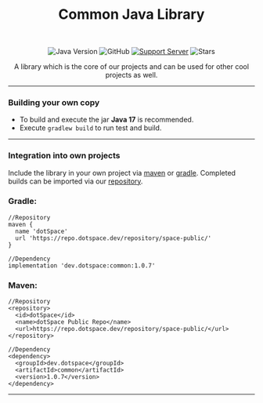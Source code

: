 <h1 align="center">Common Java Library</h1> <br>

<div align="center">

![Java Version](https://img.shields.io/badge/Java-17-important?style=for-the-badge&logo=java)
![GitHub](https://img.shields.io/github/license/dotSpaceTeam/common-java?style=for-the-badge)
[![Support Server](https://img.shields.io/discord/678733739504697375.svg?color=7289da&label=dotSpace%20Dev&logo=discord&style=for-the-badge)](https://discord.gg/mFfDMAEFWE)
![Stars](https://img.shields.io/github/stars/dotSpaceTeam/common-java?style=for-the-badge)

A library which is the core of our projects and can be used for other cool projects as well.

</div>

---
### Building your own copy

- To build and execute the jar **Java 17** is recommended.
- Execute ``gradlew build`` to run test and build.

---
### Integration into own projects

Include the library in your own project via [maven](https://maven.apache.org/) or [gradle](https://gradle.org/).
Completed builds can be imported via our [repository](https://repo.dotspace.dev/repository/space-public/).

### Gradle:
```
//Repository
maven {
  name 'dotSpace'
  url 'https://repo.dotspace.dev/repository/space-public/'
}

//Dependency
implementation 'dev.dotspace:common:1.0.7'
```
### Maven:
```
//Repository
<repository>
  <id>dotSpace</id>
  <name>dotSpace Public Repo</name>
  <url>https://repo.dotspace.dev/repository/space-public/</url>
</repository>

//Dependency
<dependency>
  <groupId>dev.dotspace</groupId>
  <artifactId>common</artifactId>
  <version>1.0.7</version>
</dependency>
```
---

